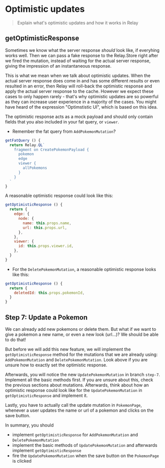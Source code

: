 # Optimistic updates

> Explain what's optimistic updates and how it works in Relay

## getOptimisticResponse

Sometimes we know what the server response *should* look like, if everyhing works well. Then we can pass a fake response to the Relay.Store right after we fired the mutation, instead of waiting for the actual server response, giving the impression of an instantaneous response.

This is what we mean when we talk about optimistic updates. When the actual server response does come in and has some different results or even resulted in an error, then Relay will roll-back the optimistic response and apply the actual server response to the cache. However we expect these cases to only happen rarely - that's why optimistic updates are so powerful as they can increase user experience in a majority of the cases. You might have heard of the expression "Optimstistic UI", which is based on this idea.

The optimistic response acts as a mock payload and should only contain fields that you also included in your fat query, or `viewer`.

* Remember the fat query from `AddPokemonMutation`?

```javascript
getFatQuery () {
  return Relay.QL`
    fragment on CreatePokemonPayload {
      pokemon
      edge
      viewer {
        allPokemons
      }
    }
  `
}
```

A reasonable optimistic response could look like this:
```javascript
getOptimisticResponse () {
  return {
    edge: {
      node: {
        name: this.props.name,
        url: this.props.url,
      },
    },
    viewer: {
      id: this.props.viewer.id,
    },
  }
}
```

* For the `DeletePokemonMutation`, a reasonable optimistic response looks like this:

```javascript
getOptimisticResponse () {
  return {
    deletedId: this.props.pokemonId,
  }
}
```

## Step 7: Update a Pokemon

We can already add new pokemons or delete them. But what if we want to give a pokemon a new name, or even a new look (url...)?
We should be able to do that!

But before we will add this new feature, we will implement the `getOptimisticResponse` method for the mutations that we are already using:
`AddPokemonMutation` and `DeletePokemonMutation`. Look above if you are unsure how to exactly set the optimistic response.

Afterwards, you will notice the new `UpdatePokemonMutation` in branch `step-7`. Implement all the basic methods first. If you are unsure about this,
 check the previous sections about mutations. Afterwards, think about how an optimistic response could look like for the `UpdatePokemonMutation` in `getOptimisticResponse` and implement it.

Lastly, you have to actually call the update mutation in `PokemonPage`, whenever a user updates the name or url of a pokemon and clicks on the save button.

In summary, you should
* implement `getOptimisticResponse` for `AddPokemonMutation` and `DeletePokemonMutation`
* implement the basic methods of `UpdatePokemonMutation` and afterwards implement `getOptimisticResponse`
* fire the `UpdatePokemonMutation` when the save button on the `PokemonPage` is clicked
